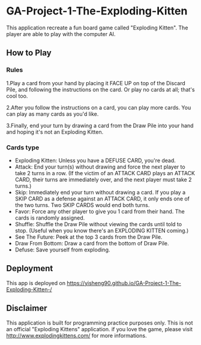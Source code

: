 # GA-Project-1-The-Exploding-Kitten

This application recreate a fun board game called  "Exploding Kitten".
The player are able to play with the computer AI.

## How to Play

### Rules

1.Play a card from your hand by placing it FACE UP on top of the Discard Pile, and following the instructions on the card. Or play no cards at all; that's cool too.

2.After you follow the instructions on a card, you can play more cards. You can play as many cards as you'd like.

3.Finally, end your turn by drawing a card from the Draw Pile into your hand and hoping it's not an Exploding Kitten.

### Cards type

* Exploding Kitten: Unless you have a DEFUSE CARD, you're dead.
* Attack: End your turn(s) without drawing and force the next player to take 2 turns in a row. (If the victim of an ATTACK CARD plays an ATTACK CARD, their turns are immediately over, and the next player must take 2 turns.)
* Skip: Immediately end your turn without drawing a card. If you play a SKIP CARD as a defense against an ATTACK CARD, it only ends one of the two turns. Two SKIP CARDS would end both turns.
* Favor: Force any other player to give you 1 card from their hand. The cards is randomly assigned.
* Shuffle: Shuffle the Draw Pile without viewing the cards until told to stop. (Useful when you know there's an EXPLODING KITTEN coming.)
* See The Future: Peek at the top 3 cards from the Draw Pile.
* Draw From Bottom: Draw a card from the bottom of Draw Pile.
* Defuse: Save yourself from exploding.

## Deployment

This app is deployed on https://yisheng90.github.io/GA-Project-1-The-Exploding-Kitten-/

## Disclaimer

This application is built for programming practice purposes only.
This is not an official "Exploding Kittens" application. if you love the game, please visit  http://www.explodingkittens.com/ for more informations.
